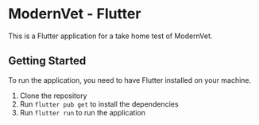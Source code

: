 # ModernVet - Flutter

This is a Flutter application for a take home test of ModernVet.

## Getting Started

To run the application, you need to have Flutter installed on your machine.

1. Clone the repository
2. Run `flutter pub get` to install the dependencies
3. Run `flutter run` to run the application
